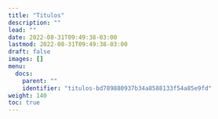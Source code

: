 ```yaml
---
title: "Titulos"
description: ""
lead: ""
date: 2022-08-31T09:49:38-03:00
lastmod: 2022-08-31T09:49:38-03:00
draft: false
images: []
menu:
  docs:
    parent: ""
    identifier: "titulos-bd789880937b34a8588133f54a85e9fd"
weight: 140
toc: true
---
```

